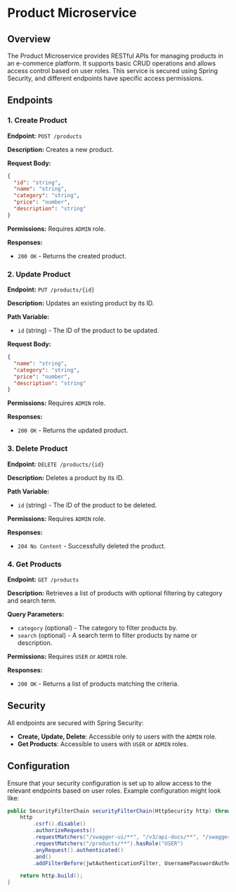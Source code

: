 

# Product Microservice

## Overview

The Product Microservice provides RESTful APIs for managing products in an e-commerce platform. It supports basic CRUD operations and allows access control based on user roles. This service is secured using Spring Security, and different endpoints have specific access permissions.

## Endpoints

### 1. Create Product

**Endpoint:** `POST /products`

**Description:** Creates a new product.

**Request Body:**

```json
{
  "id": "string",
  "name": "string",
  "category": "string",
  "price": "number",
  "description": "string"
}
```

**Permissions:** Requires `ADMIN` role.

**Responses:**

- `200 OK` - Returns the created product.

### 2. Update Product

**Endpoint:** `PUT /products/{id}`

**Description:** Updates an existing product by its ID.

**Path Variable:**

- `id` (string) - The ID of the product to be updated.

**Request Body:**

```json
{
  "name": "string",
  "category": "string",
  "price": "number",
  "description": "string"
}
```

**Permissions:** Requires `ADMIN` role.

**Responses:**

- `200 OK` - Returns the updated product.

### 3. Delete Product

**Endpoint:** `DELETE /products/{id}`

**Description:** Deletes a product by its ID.

**Path Variable:**

- `id` (string) - The ID of the product to be deleted.

**Permissions:** Requires `ADMIN` role.

**Responses:**

- `204 No Content` - Successfully deleted the product.

### 4. Get Products

**Endpoint:** `GET /products`

**Description:** Retrieves a list of products with optional filtering by category and search term.

**Query Parameters:**

- `category` (optional) - The category to filter products by.
- `search` (optional) - A search term to filter products by name or description.

**Permissions:** Requires `USER` or `ADMIN` role.

**Responses:**

- `200 OK` - Returns a list of products matching the criteria.

## Security

All endpoints are secured with Spring Security:

- **Create, Update, Delete**: Accessible only to users with the `ADMIN` role.
- **Get Products**: Accessible to users with `USER` or `ADMIN` roles.

## Configuration

Ensure that your security configuration is set up to allow access to the relevant endpoints based on user roles. Example configuration might look like:

```java
public SecurityFilterChain securityFilterChain(HttpSecurity http) throws Exception {
    http
        .csrf().disable()
        .authorizeRequests()
        .requestMatchers("/swagger-ui/**", "/v3/api-docs/**", "/swagger-resources/**", "/webjars/**").permitAll()
        .requestMatchers("/products/**").hasRole("USER")
        .anyRequest().authenticated()
        .and()
        .addFilterBefore(jwtAuthenticationFilter, UsernamePasswordAuthenticationFilter.class);

    return http.build();
}
```

